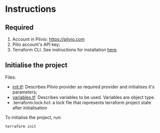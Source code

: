 # Instructions

## Required
1. Account in Pilvio: https://pilvio.com
2. Pilio account's API key;
3. Terraform CLI. See instructions for installation [here](https://developer.hashicorp.com/terraform/tutorials/aws-get-started/install-cli).

## Initialise the project
Files:
- [init.tf](./init.tf): Describes Pilvio provider as required provider and initialises it's parameters;
- [variables.tf](./variables.tf): Describes variables to be used. Variables are object type.
- .terraform.lock.hcl: a lock file that represents terraform project state after initialisation

To initialise the project, run:
```bash
terraform init
```